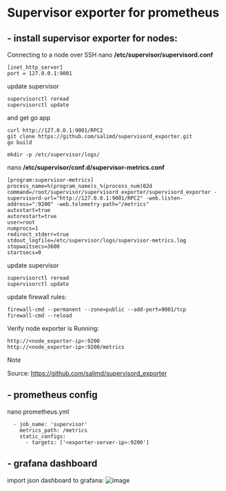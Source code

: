 # Supervisor exporter for prometheus

## - install supervisor exporter for nodes:
Connecting to a node over SSH
nano <B>/etc/supervisor/supervisord.conf</B>
```
[inet_http_server]
port = 127.0.0.1:9001
```
update supervisor
```
supervisorctl reread
supervisorctl update
```
and get go app
```
curl http://127.0.0.1:9001/RPC2
git clone https://github.com/salimd/supervisord_exporter.git
go build

mkdir -p /etc/supervisor/logs/
```
nano <B>/etc/supervisor/conf.d/supervisor-metrics.conf</B>
```
[program:supervisor-metrics]
process_name=%(program_name)s_%(process_num)02d
command=/root/supervisor/supervisord_exporter/supervisord_exporter -supervisord-url="http://127.0.0.1:9001/RPC2" -web.listen-address=":9200" -web.telemetry-path="/metrics"
autostart=true
autorestart=true
user=root
numprocs=1
redirect_stderr=true
stdout_logfile=/etc/supervisor/logs/supervisor-metrics.log
stopwaitsecs=3600
startsecs=0
```
update supervisor
```
supervisorctl reread
supervisorctl update
```
update firewall rules:
```
firewall-cmd --permanent --zone=public --add-port=9001/tcp
firewall-cmd --reload
```
Verify node exporter is Running:
```
http://<node_exporter-ip>:9200
http://<node_exporter-ip>:9200/metrics
```
> [!NOTE]
> Source: https://github.com/salimd/supervisord_exporter

## - prometheus config
nano prometheus.yml
```
  - job_name: 'supervisor'
    metrics_path: /metrics
    static_configs:
      - targets: ['<exporter-server-ip>:9200']
```
## - grafana dashboard
import json dashboard to grafana:
![image](https://github.com/user-attachments/assets/9f5754b3-b4c8-44ee-93f8-db448500df27)


